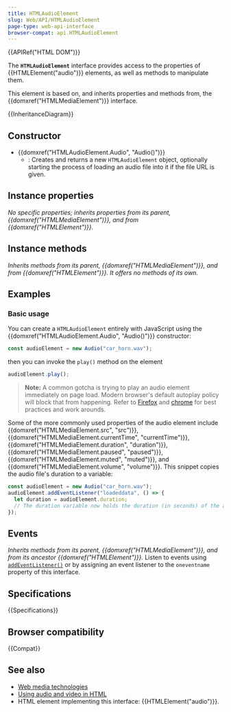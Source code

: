 ```yaml
---
title: HTMLAudioElement
slug: Web/API/HTMLAudioElement
page-type: web-api-interface
browser-compat: api.HTMLAudioElement
---
```


{{APIRef("HTML DOM")}}

The **`HTMLAudioElement`** interface provides access to the properties of {{HTMLElement("audio")}} elements, as well as methods to manipulate them.

This element is based on, and inherits properties and methods from, the {{domxref("HTMLMediaElement")}} interface.

{{InheritanceDiagram}}

## Constructor

- {{domxref("HTMLAudioElement.Audio", "Audio()")}}
  - : Creates and returns a new `HTMLAudioElement` object, optionally starting the process of loading an audio file into it if the file URL is given.

## Instance properties

_No specific properties; inherits properties from its parent, {{domxref("HTMLMediaElement")}}, and from {{domxref("HTMLElement")}}._

## Instance methods

_Inherits methods from its parent, {{domxref("HTMLMediaElement")}}, and from {{domxref("HTMLElement")}}. It offers no methods of its own._

## Examples

### Basic usage

You can create a `HTMLAudioElement` entirely with JavaScript using the {{domxref("HTMLAudioElement.Audio", "Audio()")}} constructor:

```js
const audioElement = new Audio("car_horn.wav");
```

then you can invoke the `play()` method on the element

```js
audioElement.play();
```

> **Note:** A common gotcha is trying to play an audio element immediately on page load. Modern browser's default autoplay policy will block that from happening. Refer to [Firefox](https://hacks.mozilla.org/2019/02/firefox-66-to-block-automatically-playing-audible-video-and-audio/) and [chrome](https://developer.chrome.com/blog/autoplay/) for best practices and work arounds.

Some of the more commonly used properties of the audio element include {{domxref("HTMLMediaElement.src", "src")}}, {{domxref("HTMLMediaElement.currentTime", "currentTime")}}, {{domxref("HTMLMediaElement.duration", "duration")}}, {{domxref("HTMLMediaElement.paused", "paused")}}, {{domxref("HTMLMediaElement.muted", "muted")}}, and {{domxref("HTMLMediaElement.volume", "volume")}}. This snippet copies the audio file's duration to a variable:

```js
const audioElement = new Audio("car_horn.wav");
audioElement.addEventListener("loadeddata", () => {
  let duration = audioElement.duration;
  // The duration variable now holds the duration (in seconds) of the audio clip
});
```

## Events

_Inherits methods from its parent, {{domxref("HTMLMediaElement")}}, and from its ancestor {{domxref("HTMLElement")}}._ Listen to events using [`addEventListener()`](/en-US/docs/Web/API/EventTarget/addEventListener) or by assigning an event listener to the `oneventname` property of this interface.

## Specifications

{{Specifications}}

## Browser compatibility

{{Compat}}

## See also

- [Web media technologies](/en-US/docs/Web/Media)
- [Using audio and video in HTML](/en-US/docs/Web/Media/HTML_media)
- HTML element implementing this interface: {{HTMLElement("audio")}}.
